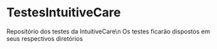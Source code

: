 # TestesIntuitiveCare
Repositório dos testes da IntuitiveCare\n
Os testes ficarão dispostos em seus respectivos diretórios
